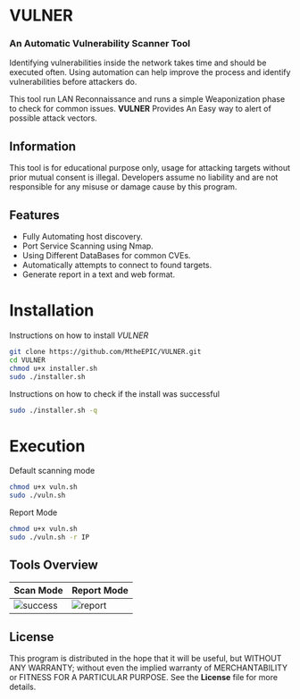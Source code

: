 # VULNER

###  An Automatic Vulnerability Scanner Tool

Identifying vulnerabilities inside the network takes time and should be executed often.
Using automation can help improve the process and identify vulnerabilities before attackers do.

This tool run LAN Reconnaissance and runs a simple Weaponization phase to check for common issues.
**VULNER** Provides An Easy way to alert of possible attack vectors. 
 
## Information
This tool is for educational purpose only, usage for attacking targets without prior mutual consent is illegal.
Developers assume no liability and are not responsible for any misuse or damage cause by this program.

## Features
- Fully Automating host discovery.
- Port Service Scanning using Nmap.
- Using Different DataBases for common CVEs.
- Automatically attempts to connect to found targets.
- Generate report in a text and web format.

# Installation 
Instructions on how to install *VULNER*
```bash
git clone https://github.com/MtheEPIC/VULNER.git
cd VULNER
chmod u+x installer.sh 
sudo ./installer.sh
```
Instructions on how to check if the install was successful
```bash 
sudo ./installer.sh -q
```

# Execution 
Default scanning mode
```bash
chmod u+x vuln.sh 
sudo ./vuln.sh
```
Report Mode 
```bash
chmod u+x vuln.sh 
sudo ./vuln.sh -r IP
```

## Tools Overview
| Scan Mode | Report Mode	|
| ------------  | ------------ |
|![success](https://github.com/MtheEPIC/VULNER/assets/59831504/102cf1a6-4a99-468e-8db5-595aa669dd11)|![report](https://github.com/MtheEPIC/VULNER/assets/59831504/701d2cf3-c2b4-4c5a-87f5-6137baa9d4d9)

## License
This program is distributed in the hope that it will be useful, but WITHOUT ANY WARRANTY; without even the implied warranty of MERCHANTABILITY or FITNESS FOR A PARTICULAR PURPOSE.
See the **License** file for more details.